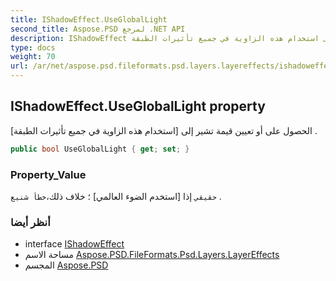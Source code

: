 ```yaml
---
title: IShadowEffect.UseGlobalLight
second_title: Aspose.PSD لمرجع .NET API
description: IShadowEffect ملكية. الحصول على أو تعيين قيمة تشير إلى استخدام هذه الزاوية في جميع تأثيرات الطبقة .
type: docs
weight: 70
url: /ar/net/aspose.psd.fileformats.psd.layers.layereffects/ishadoweffect/usegloballight/
---
```

## IShadowEffect.UseGlobalLight property

الحصول على أو تعيين قيمة تشير إلى [استخدام هذه الزاوية في جميع تأثيرات الطبقة] .

```csharp
public bool UseGlobalLight { get; set; }
```

### Property_Value

`حقيقي` إذا [استخدم الضوء العالمي] ؛ خلاف ذلك،`خطأ شنيع` .

### أنظر أيضا

* interface [IShadowEffect](../)
* مساحة الاسم [Aspose.PSD.FileFormats.Psd.Layers.LayerEffects](../../ishadoweffect/)
* المجسم [Aspose.PSD](../../../)


